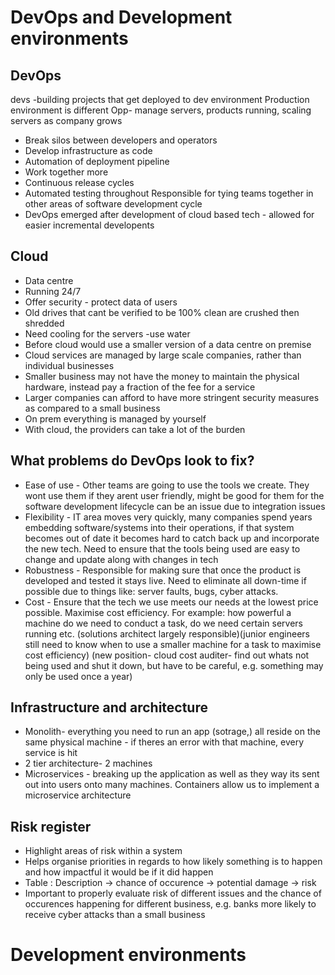 # DevOps and Development environments

## DevOps
devs -building projects that get deployed to dev environment
Production  environment is different
Opp- manage servers, products running, scaling servers as company grows
* Break silos between developers and operators
* Develop infrastructure as code
* Automation of deployment pipeline
* Work together more
* Continuous release cycles
* Automated testing throughout
Responsible for tying teams together in other areas of software development cycle
* DevOps emerged after development of cloud based tech - allowed for easier incremental developents
## Cloud
* Data centre
* Running 24/7
* Offer security - protect data of users
* Old drives that cant be verified to be 100% clean are crushed then shredded
* Need cooling for the servers -use water
* Before cloud would use a smaller version of a data centre on premise
* Cloud services are managed by large scale companies, rather than individual businesses
* Smaller business may not have the money to maintain the physical hardware, instead pay a fraction of the fee for a service
* Larger companies can afford to have more stringent security measures as compared to a small business
* On prem everything is managed by yourself
* With cloud, the providers can take a lot of the burden

## What problems do DevOps look to fix?
* Ease of use - Other teams are going to use the tools we create. They wont use them if they arent user friendly, might be good for them for the software development lifecycle can be an issue due to integration issues
* Flexibility - IT area moves very quickly, many companies spend years embedding software/systems into their operations, if that system becomes out of date it becomes hard to catch back up and incorporate the new tech. Need to ensure that the tools being used are easy to change and update along with changes in tech
* Robustness - Responsible for making sure that once the product is developed and tested it stays live. Need to eliminate all down-time if possible due to things like: server faults, bugs, cyber attacks.
* Cost - Ensure that the tech we use meets our needs at the lowest price possible. Maximise cost efficiency. For example: how powerful a machine do we need to conduct a task, do we need certain servers running etc. (solutions architect largely responsible)(junior engineers still need to know when to use a smaller machine for a task to maximise cost efficiency) (new position- cloud cost auditer- find out whats not being used and shut it down, but have to be careful, e.g. something may only be used once a year)

## Infrastructure and architecture
* Monolith- everything you need to run an app (sotrage,) all reside on the same physical machine - if theres an error with that machine, every service is hit
* 2 tier architecture- 2 machines
* Microservices - breaking up the application as well as they way its sent out into users onto many machines. Containers allow us to implement a microservice architecture

## Risk register
* Highlight areas of risk within a system
* Helps organise priorities in regards to how likely something is to happen and how impactful it would be if it did happen
* Table : Description -> chance of occurence -> potential damage -> risk
* Important to properly evaluate risk of different issues and the chance of occurences happening for different business, e.g. banks more likely to receive cyber attacks than a small business

# Development environments

